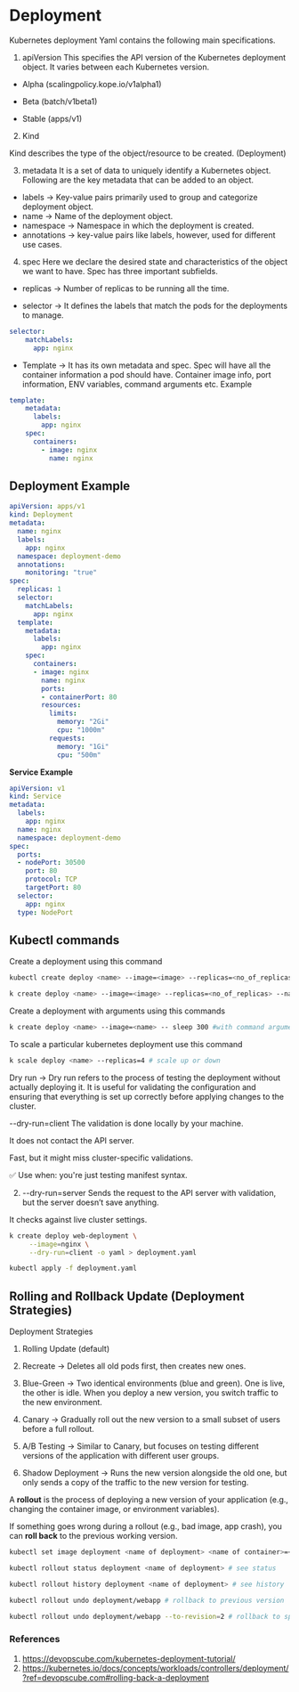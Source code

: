 # Deployment

Kubernetes deployment Yaml contains the following main specifications.

1. apiVersion
This specifies the API version of the Kubernetes deployment object. It varies between each Kubernetes version.

- Alpha (scalingpolicy.kope.io/v1alpha1)

- Beta (batch/v1beta1)

- Stable (apps/v1)

2. Kind

Kind describes the type of the object/resource to be created. (Deployment)

3. metadata
It is a set of data to uniquely identify a Kubernetes object. Following are the key metadata that can be added to an object.

- labels -> Key-value pairs primarily used to group and categorize deployment object.
- name -> Name of the deployment object.
- namespace -> Namespace in which the deployment is created.
- annotations -> key-value pairs like labels, however, used for different use cases.

4. spec
Here we declare the desired state and characteristics of the object we want to have. Spec has three important subfields.

- replicas -> Number of replicas to be running all the time.

- selector ->  It defines the labels that match the pods for the deployments to manage.

```yaml
selector:
    matchLabels:
      app: nginx
```

- Template ->  It has its own metadata and spec. Spec will have all the container information a pod should have. Container image info, port information, ENV variables, command arguments etc. Example

```yaml
template:
    metadata:
      labels:
        app: nginx
    spec:
      containers:
        - image: nginx
          name: nginx
```

## Deployment Example

```yaml
apiVersion: apps/v1
kind: Deployment
metadata:
  name: nginx
  labels:
    app: nginx
  namespace: deployment-demo
  annotations:
    monitoring: "true"
spec:
  replicas: 1
  selector:
    matchLabels:
      app: nginx
  template:
    metadata:
      labels:
        app: nginx
    spec:
      containers:
      - image: nginx
        name: nginx
        ports:
        - containerPort: 80
        resources:
          limits:
            memory: "2Gi"
            cpu: "1000m"
          requests: 
            memory: "1Gi"
            cpu: "500m"
```

**Service Example**

```yaml
apiVersion: v1
kind: Service
metadata:
  labels:
    app: nginx
  name: nginx
  namespace: deployment-demo
spec:
  ports:
  - nodePort: 30500
    port: 80
    protocol: TCP
    targetPort: 80
  selector:
    app: nginx
  type: NodePort
```

## Kubectl commands

Create a deployment using this command

```bash
kubectl create deploy <name> --image=<image> --replicas=<no_of_replicas> --namespace=<namespace>

k create deploy <name> --image=<image> --replicas=<no_of_replicas> --namespace=<namespace>
```

Create a deployment with arguments using this commands

```bash
k create deploy <name> --image=<name> -- sleep 300 #with command arguments
```

To scale a particular kubernetes deployment use this command

```bash
k scale deploy <name> --replicas=4 # scale up or down
```

Dry run -> Dry run refers to the process of testing the deployment without actually deploying it. It is useful for validating the configuration and ensuring that everything is set up correctly before applying changes to the cluster.

--dry-run=client
The validation is done locally by your machine.

It does not contact the API server.

Fast, but it might miss cluster-specific validations.

✅ Use when: you're just testing manifest syntax.

2. --dry-run=server
Sends the request to the API server with validation, but the server doesn’t save anything.

It checks against live cluster settings.

```bash
k create deploy web-deployment \
     --image=nginx \
     --dry-run=client -o yaml > deployment.yaml

kubectl apply -f deployment.yaml
```

## Rolling and Rollback Update (Deployment Strategies)

Deployment Strategies

1. Rolling Update (default)

2. Recreate -> Deletes all old pods first, then creates new ones.

3. Blue-Green -> Two identical environments (blue and green). One is live, the other is idle. When you deploy a new version, you switch traffic to the new environment.

4. Canary -> Gradually roll out the new version to a small subset of users before a full rollout.

5. A/B Testing -> Similar to Canary, but focuses on testing different versions of the application with different user groups.

6. Shadow Deployment -> Runs the new version alongside the old one, but only sends a copy of the traffic to the new version for testing.

A **rollout** is the process of deploying a new version of your application (e.g., changing the container image, or environment variables).

If something goes wrong during a rollout (e.g., bad image, app crash), you can **roll back** to the previous working version.

```bash
kubectl set image deployment <name of deployment> <name of container>=<new image name> # update image

kubectl rollout status deployment <name of deployment> # see status

kubectl rollout history deployment <name of deployment> # see history 

kubectl rollout undo deployment/webapp # rollback to previous version

kubectl rollout undo deployment/webapp --to-revision=2 # rollback to specific version

```



### References

1. https://devopscube.com/kubernetes-deployment-tutorial/
2. https://kubernetes.io/docs/concepts/workloads/controllers/deployment/?ref=devopscube.com#rolling-back-a-deployment